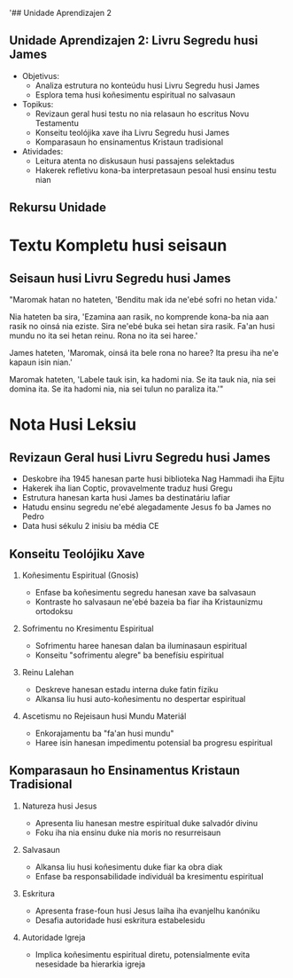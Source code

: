 '## Unidade Aprendizajen 2

## Unidade Aprendizajen 2: Livru Segredu husi James
- Objetivus:
  * Analiza estrutura no konteúdu husi Livru Segredu husi James
  * Esplora tema husi koñesimentu espiritual no salvasaun
- Topikus:
  * Revizaun geral husi testu no nia relasaun ho escritus Novu Testamentu
  * Konseitu teolójika xave iha Livru Segredu husi James
  * Komparasaun ho ensinamentus Kristaun tradisional
- Atividades:
  * Leitura atenta no diskusaun husi passajens selektadus
  * Hakerek refletivu kona-ba interpretasaun pesoal husi ensinu testu nian

## Rekursu Unidade

# Textu Kompletu husi seisaun

## Seisaun husi Livru Segredu husi James

"Maromak hatan no hateten, 'Benditu mak ida ne'ebé sofri no hetan vida.'

Nia hateten ba sira, 'Ezamina aan rasik, no komprende kona-ba nia aan rasik no oinsá nia eziste. Sira ne'ebé buka sei hetan sira rasik. Fa'an husi mundu no ita sei hetan reinu. Rona no ita sei haree.'

James hateten, 'Maromak, oinsá ita bele rona no haree? Ita presu iha ne'e kapaun isin nian.'

Maromak hateten, 'Labele tauk isin, ka hadomi nia. Se ita tauk nia, nia sei domina ita. Se ita hadomi nia, nia sei tulun no paraliza ita.'"

# Nota Husi Leksiu

## Revizaun Geral husi Livru Segredu husi James

- Deskobre iha 1945 hanesan parte husi biblioteka Nag Hammadi iha Ejitu
- Hakerek iha lian Coptic, provavelmente traduz husi Gregu
- Estrutura hanesan karta husi James ba destinatáriu lafiar
- Hatudu ensinu segredu ne'ebé alegadamente Jesus fo ba James no Pedro
- Data husi sékulu 2 inisiu ba média CE

## Konseitu Teolójiku Xave

1. Koñesimentu Espiritual (Gnosis)
   - Enfase ba koñesimentu segredu hanesan xave ba salvasaun
   - Kontraste ho salvasaun ne'ebé bazeia ba fiar iha Kristaunizmu ortodoksu

2. Sofrimentu no Kresimentu Espiritual
   - Sofrimentu haree hanesan dalan ba iluminasaun espiritual
   - Konseitu "sofrimentu alegre" ba benefísiu espiritual

3. Reinu Lalehan
   - Deskreve hanesan estadu interna duke fatin fíziku
   - Alkansa liu husi auto-koñesimentu no despertar espiritual

4. Ascetismu no Rejeisaun husi Mundu Materiál
   - Enkorajamentu ba "fa'an husi mundu"
   - Haree isin hanesan impedimentu potensial ba progresu espiritual

## Komparasaun ho Ensinamentus Kristaun Tradisional

1. Natureza husi Jesus
   - Apresenta liu hanesan mestre espiritual duke salvadór divinu
   - Foku iha nia ensinu duke nia moris no resurreisaun

2. Salvasaun
   - Alkansa liu husi koñesimentu duke fiar ka obra diak
   - Enfase ba responsabilidade individuál ba kresimentu espiritual

3. Eskritura
   - Apresenta frase-foun husi Jesus laiha iha evanjelhu kanóniku
   - Desafia autoridade husi eskritura estabelesidu

4. Autoridade Igreja
   - Implica koñesimentu espiritual diretu, potensialmente evita nesesidade ba hierarkia igreja